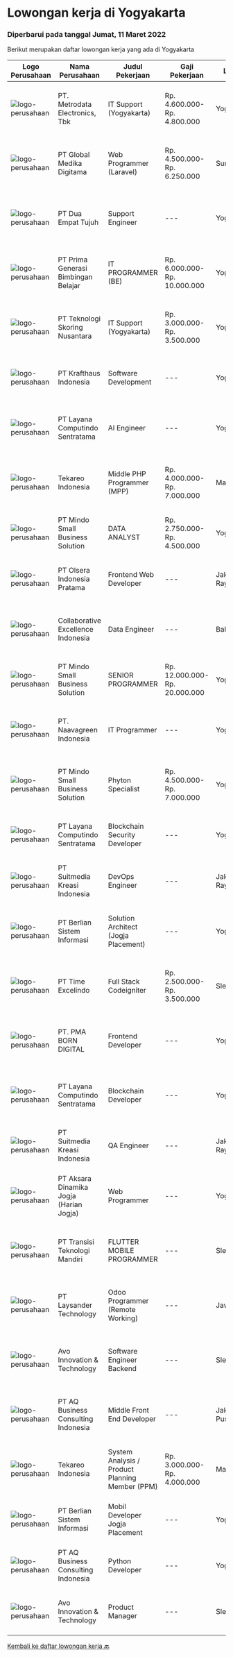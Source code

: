
  # Lowongan kerja di Yogyakarta

  ### Diperbarui pada tanggal Jumat, 11 Maret 2022

  Berikut merupakan daftar lowongan kerja yang ada di Yogyakarta

  |Logo Perusahaan | Nama Perusahaan | Judul Pekerjaan | Gaji Pekerjaan | Lokasi | Deskripsi | Tanggal diunggah | Pranala |
  | -------------- | --------------- | --------------- | --------- | --------- | -------------- | ------- | ----------- |
  |![logo-perusahaan](https://image-service-cdn.seek.com.au/0d75518309b56a3cff39daa569b0ba02cc7a22f2/ee4dce1061f3f616224767ad58cb2fc751b8d2dc)|PT. Metrodata Electronics, Tbk|IT Support (Yogyakarta)|Rp. 4.600.000-Rp. 4.800.000|Yogyakarta|Kualifikasi Personnel: Minimal Diploma (D3) Ilmu Komputer, Sistem Informasi, Teknik Komputer atau Pendidikan setara. pengalaman minimal 1 tahun...|Kamis, 10 Maret 2022|https://www.jobstreet.co.id/id/job/it-support-yogyakarta-3816432?token=0~d8d2e954-6497-46f1-8e6c-e9429b3bc1c8&sectionRank=1&jobId=jobstreet-id-job-3816432|
|![logo-perusahaan](https://image-service-cdn.seek.com.au/39c06919f88ea35ae3ab49c926ad528faf2ea88b/ee4dce1061f3f616224767ad58cb2fc751b8d2dc)|PT Global Medika Digitama|Web Programmer (Laravel)|Rp. 4.500.000-Rp. 6.250.000|Surabaya|Syarat Kualifikasi : Lulusan Course, Diploma, Sarjana bidang Ilmu Komputer/Teknologi Informasi atau bidang terkait. Pengalaman kerja minimal 3 tahun...|Kamis, 10 Maret 2022|https://www.jobstreet.co.id/id/job/web-programmer-laravel-3815681?token=0~d8d2e954-6497-46f1-8e6c-e9429b3bc1c8&sectionRank=2&jobId=jobstreet-id-job-3815681|
|![logo-perusahaan](https://image-service-cdn.seek.com.au/77b21a0ee2c136c382dd20b539140dcaf7d79275/ee4dce1061f3f616224767ad58cb2fc751b8d2dc)|PT Dua Empat Tujuh|Support Engineer|---|Yogyakarta|Kualifikasi: SMK, D3, S1 TKJ, RPL, Sistem Informasi / Teknik Informatika Mengerti algoritma pemrograman Menguasai minimal satu bahasa pemrograman...|Kamis, 10 Maret 2022|https://www.jobstreet.co.id/id/job/support-engineer-3800246?token=0~d8d2e954-6497-46f1-8e6c-e9429b3bc1c8&sectionRank=3&jobId=jobstreet-id-job-3800246|
|![logo-perusahaan](https://image-service-cdn.seek.com.au/88274fc452a47bce437e96164f7ff67a6d1930fd/ee4dce1061f3f616224767ad58cb2fc751b8d2dc)|PT Prima Generasi Bimbingan Belajar|IT PROGRAMMER (BE)|Rp. 6.000.000-Rp. 10.000.000|Yogyakarta|The candidate must possess at least Bachelor's Degree in Engineering (Computer/Telecommunication) or equivalent. Required language(s): Bahasa...|Kamis, 10 Maret 2022|https://www.jobstreet.co.id/id/job/it-programmer-be-3816411?token=0~d8d2e954-6497-46f1-8e6c-e9429b3bc1c8&sectionRank=4&jobId=jobstreet-id-job-3816411|
|![logo-perusahaan](https://image-service-cdn.seek.com.au/b00a74f0319f4d9e9b60e2064fd100547ba9247f/ee4dce1061f3f616224767ad58cb2fc751b8d2dc)|PT Teknologi Skoring Nusantara|IT Support (Yogyakarta)|Rp. 3.000.000-Rp. 3.500.000|Yogyakarta|Mempersiapkan perangkat IT (PC, Laptop, Tablet atau HP) agar siap dipakai user Menyelesaikan masalah (troubleshoot) perangkat jika ditemukan masalah...|Senin, 07 Maret 2022|https://www.jobstreet.co.id/id/job/it-support-yogyakarta-3811285?token=0~d8d2e954-6497-46f1-8e6c-e9429b3bc1c8&sectionRank=5&jobId=jobstreet-id-job-3811285|
|![logo-perusahaan](https://image-service-cdn.seek.com.au/e26dc03cde6d6d0d8a23d8f3342eee0d1b185c02/ee4dce1061f3f616224767ad58cb2fc751b8d2dc)|PT Krafthaus Indonesia|Software Development|---|Yogyakarta|We are looking for a Full-stack Software Developer for https://paperlust.co/ to build and maintain functional web pages and applications. As a Full...|Kamis, 10 Maret 2022|https://www.jobstreet.co.id/id/job/software-development-3805583?token=0~d8d2e954-6497-46f1-8e6c-e9429b3bc1c8&sectionRank=6&jobId=jobstreet-id-job-3805583|
|![logo-perusahaan](https://image-service-cdn.seek.com.au/613f901daeb8be2d89c655ebdc2b9758473108d8/ee4dce1061f3f616224767ad58cb2fc751b8d2dc)|PT Layana Computindo Sentratama|AI Engineer|---|Yogyakarta|Responsibilities: Develop methods and code for problems using computer vision, image processing, and artificial intelligence Solve and find solutions...|Kamis, 10 Maret 2022|https://www.jobstreet.co.id/id/job/ai-engineer-3805198?token=0~d8d2e954-6497-46f1-8e6c-e9429b3bc1c8&sectionRank=7&jobId=jobstreet-id-job-3805198|
|![logo-perusahaan](https://image-service-cdn.seek.com.au/35671fb539bc12cd3e94bf9b1c094aa88fb61364/ee4dce1061f3f616224767ad58cb2fc751b8d2dc)|Tekareo Indonesia|Middle PHP Programmer (MPP)|Rp. 4.000.000-Rp. 7.000.000|Malang|Requirements: Candidate must possess at least a Diploma, Bachelor's Degree, Art/ Design/ Creative Multimedia, Computer Science/Information Technology,...|Kamis, 10 Maret 2022|https://www.jobstreet.co.id/id/job/middle-php-programmer-mpp-3805370?token=0~d8d2e954-6497-46f1-8e6c-e9429b3bc1c8&sectionRank=8&jobId=jobstreet-id-job-3805370|
|![logo-perusahaan](https://i.ibb.co/sqvTCh9/112815900-stock-vector-no-image-available-icon-flat-vector.webp)|PT Mindo Small Business Solution|DATA ANALYST|Rp. 2.750.000-Rp. 4.500.000|Yogyakarta|Job Descriptions: Research redirects, click rate, SERP, and other OTA visibility metrics​.​ Research, interpret &amp; analyze OTA market and trends....|Kamis, 10 Maret 2022|https://www.jobstreet.co.id/id/job/data-analyst-3801092?token=0~d8d2e954-6497-46f1-8e6c-e9429b3bc1c8&sectionRank=9&jobId=jobstreet-id-job-3801092|
|![logo-perusahaan](https://image-service-cdn.seek.com.au/90e9bb2e5bcac40b68d491aafb34203d371349a1/ee4dce1061f3f616224767ad58cb2fc751b8d2dc)|PT Olsera Indonesia Pratama|Frontend Web Developer|---|Jakarta Raya|Responsibilities: Development in an AGILE environment Create good product with accessibility and security compliance Create good product with...|Rabu, 09 Maret 2022|https://www.jobstreet.co.id/id/job/frontend-web-developer-3798955?token=0~d8d2e954-6497-46f1-8e6c-e9429b3bc1c8&sectionRank=10&jobId=jobstreet-id-job-3798955|
|![logo-perusahaan](https://image-service-cdn.seek.com.au/7145b1ba6bc0dbd678e2bf86d776dd2b1b9b81f6/ee4dce1061f3f616224767ad58cb2fc751b8d2dc)|Collaborative Excellence Indonesia|Data Engineer|---|Bali|Job Description Develops or modifies data models, ETL processes, and BI tool solutions Ensures appropriate documentation for all development and...|Kamis, 10 Maret 2022|https://www.jobstreet.co.id/id/job/data-engineer-3799785?token=0~d8d2e954-6497-46f1-8e6c-e9429b3bc1c8&sectionRank=11&jobId=jobstreet-id-job-3799785|
|![logo-perusahaan](https://i.ibb.co/sqvTCh9/112815900-stock-vector-no-image-available-icon-flat-vector.webp)|PT Mindo Small Business Solution|SENIOR PROGRAMMER|Rp. 12.000.000-Rp. 20.000.000|Yogyakarta|Qualifications: Expertise in one of these Programming languages is a must (python, PHP or Golang). Good analytical skills and ability to follow the...|Kamis, 10 Maret 2022|https://www.jobstreet.co.id/id/job/senior-programmer-3800142?token=0~d8d2e954-6497-46f1-8e6c-e9429b3bc1c8&sectionRank=12&jobId=jobstreet-id-job-3800142|
|![logo-perusahaan](https://image-service-cdn.seek.com.au/86c55207a4b7828c57c235ae55c317913a2598e1/ee4dce1061f3f616224767ad58cb2fc751b8d2dc)|PT. Naavagreen Indonesia|IT Programmer|---|Yogyakarta|Kualifikasi Umum :· Sehat jasmani dan rohani· Usia maksimal 30 tahun Kualifikasi Khusus :· Pendidikan minimal S1(Sistem Informasi/Teknik Informatika,...|Selasa, 08 Maret 2022|https://www.jobstreet.co.id/id/job/it-programmer-3812249?token=0~d8d2e954-6497-46f1-8e6c-e9429b3bc1c8&sectionRank=13&jobId=jobstreet-id-job-3812249|
|![logo-perusahaan](https://i.ibb.co/sqvTCh9/112815900-stock-vector-no-image-available-icon-flat-vector.webp)|PT Mindo Small Business Solution|Phyton Specialist|Rp. 4.500.000-Rp. 7.000.000|Yogyakarta|Job Descriptions: Work with our Operations team to plan automation scripts on manual process and data management. Create automation scripts using...|Kamis, 10 Maret 2022|https://www.jobstreet.co.id/id/job/phyton-specialist-3805582?token=0~d8d2e954-6497-46f1-8e6c-e9429b3bc1c8&sectionRank=14&jobId=jobstreet-id-job-3805582|
|![logo-perusahaan](https://image-service-cdn.seek.com.au/613f901daeb8be2d89c655ebdc2b9758473108d8/ee4dce1061f3f616224767ad58cb2fc751b8d2dc)|PT Layana Computindo Sentratama|Blockchain Security Developer|---|Yogyakarta|Responsibilities: Designing, implementing, maintaining the security system Responsible for security testing infrastructure Improve security coverage...|Kamis, 10 Maret 2022|https://www.jobstreet.co.id/id/job/blockchain-security-developer-3805167?token=0~d8d2e954-6497-46f1-8e6c-e9429b3bc1c8&sectionRank=15&jobId=jobstreet-id-job-3805167|
|![logo-perusahaan](https://image-service-cdn.seek.com.au/a5c9031380eb08bdce605f2fa1a6e5e724a6def0/ee4dce1061f3f616224767ad58cb2fc751b8d2dc)|PT Suitmedia Kreasi Indonesia|DevOps Engineer|---|Jakarta Raya|Role:You will build and maintain reliable, robust, and secure infrastructures.Responsibilities:- Design cost-optimized, secured, scalable and...|Kamis, 10 Maret 2022|https://www.jobstreet.co.id/id/job/devops-engineer-3800371?token=0~d8d2e954-6497-46f1-8e6c-e9429b3bc1c8&sectionRank=16&jobId=jobstreet-id-job-3800371|
|![logo-perusahaan](https://image-service-cdn.seek.com.au/ccc0df9110fd5f01c647c290b339361a3aae7efb/ee4dce1061f3f616224767ad58cb2fc751b8d2dc)|PT Berlian Sistem Informasi|Solution Architect (Jogja Placement)|---|Yogyakarta|ROLE &amp; RESPONSIBILITY: Design, build, and maintain high-performance and scalable the system architecture and transformation pipelines using modern...|Kamis, 10 Maret 2022|https://www.jobstreet.co.id/id/job/solution-architect-jogja-placement-3805249?token=0~d8d2e954-6497-46f1-8e6c-e9429b3bc1c8&sectionRank=17&jobId=jobstreet-id-job-3805249|
|![logo-perusahaan](https://image-service-cdn.seek.com.au/184b7bd28392b1704e22ba3bc694b32c1ed0c598/ee4dce1061f3f616224767ad58cb2fc751b8d2dc)|PT Time Excelindo|Full Stack Codeigniter|Rp. 2.500.000-Rp. 3.500.000|Sleman|Mengembangkan aplikasi web front-end dan back-end Merancang dan mengimplementasikan stuktur data untuk skalabilitas Berpartisipasi dalam seluruh...|Rabu, 09 Maret 2022|https://www.jobstreet.co.id/id/job/full-stack-codeigniter-3799534?token=0~d8d2e954-6497-46f1-8e6c-e9429b3bc1c8&sectionRank=18&jobId=jobstreet-id-job-3799534|
|![logo-perusahaan](https://image-service-cdn.seek.com.au/b06d4c41949c7f6fab191a47bd15ecde816cdbde/ee4dce1061f3f616224767ad58cb2fc751b8d2dc)|PT. PMA BORN DIGITAL|Frontend Developer|---|Yogyakarta|We are looking for a frontend developer: You have expert knowledge of JavaScript, HTML/CSS and CSS preprocessors (SASS) You have experience with...|Rabu, 09 Maret 2022|https://www.jobstreet.co.id/id/job/frontend-developer-3798850?token=0~d8d2e954-6497-46f1-8e6c-e9429b3bc1c8&sectionRank=19&jobId=jobstreet-id-job-3798850|
|![logo-perusahaan](https://image-service-cdn.seek.com.au/613f901daeb8be2d89c655ebdc2b9758473108d8/ee4dce1061f3f616224767ad58cb2fc751b8d2dc)|PT Layana Computindo Sentratama|Blockchain Developer|---|Yogyakarta|Responsibilities: Educate internal development teams on the blockchain-related elements of the stack. Collaborate with other team members. Using Agile...|Kamis, 10 Maret 2022|https://www.jobstreet.co.id/id/job/blockchain-developer-3804858?token=0~d8d2e954-6497-46f1-8e6c-e9429b3bc1c8&sectionRank=20&jobId=jobstreet-id-job-3804858|
|![logo-perusahaan](https://image-service-cdn.seek.com.au/a5c9031380eb08bdce605f2fa1a6e5e724a6def0/ee4dce1061f3f616224767ad58cb2fc751b8d2dc)|PT Suitmedia Kreasi Indonesia|QA Engineer|---|Jakarta Raya|RoleYou will be on manual testing of mobile apps written in React Native and ensure the quality as well. Responsibilities Design test cases when given...|Kamis, 10 Maret 2022|https://www.jobstreet.co.id/id/job/qa-engineer-3800382?token=0~d8d2e954-6497-46f1-8e6c-e9429b3bc1c8&sectionRank=21&jobId=jobstreet-id-job-3800382|
|![logo-perusahaan](https://image-service-cdn.seek.com.au/a70b9ba04d50ed5df3aa68e9d2c16c70bb6ded5e/ee4dce1061f3f616224767ad58cb2fc751b8d2dc)|PT Aksara Dinamika Jogja (Harian Jogja)|Web Programmer|---|Yogyakarta|Membuat web Mengembangkan sistem berbasis web Persyaratan Umum: Usia maksimum 30 tahun Cepat menyesuaikan diri, detail oriented dan mampu bekerja di...|Kamis, 10 Maret 2022|https://www.jobstreet.co.id/id/job/web-programmer-3816464?token=0~d8d2e954-6497-46f1-8e6c-e9429b3bc1c8&sectionRank=22&jobId=jobstreet-id-job-3816464|
|![logo-perusahaan](https://image-service-cdn.seek.com.au/b282dd8b9ab3571cdc718527a8470c39dde8a380/ee4dce1061f3f616224767ad58cb2fc751b8d2dc)|PT Transisi Teknologi Mandiri|FLUTTER MOBILE PROGRAMMER|---|Sleman|Deskripsi Pekerjaan: Melakukan pengembangan mobile apps dengan menggunakan framework flutter Melakukan riset teknologi terbaru untuk memaksimalkan...|Kamis, 10 Maret 2022|https://www.jobstreet.co.id/id/job/flutter-mobile-programmer-3799821?token=0~d8d2e954-6497-46f1-8e6c-e9429b3bc1c8&sectionRank=23&jobId=jobstreet-id-job-3799821|
|![logo-perusahaan](https://image-service-cdn.seek.com.au/188a74a077f27d8848c0d2064a064a4fe1c3bbf1/ee4dce1061f3f616224767ad58cb2fc751b8d2dc)|PT Laysander Technology|Odoo Programmer (Remote Working)|---|Jawa Barat|Remote Working / Work From HomeSuka Coding, User Friendly Oriented, Develop Program yang berdampak bagi orang banyak?Jadilah Odoo Developer di...|Selasa, 08 Maret 2022|https://www.jobstreet.co.id/id/job/odoo-programmer-remote-working-3813507?token=0~d8d2e954-6497-46f1-8e6c-e9429b3bc1c8&sectionRank=24&jobId=jobstreet-id-job-3813507|
|![logo-perusahaan](https://image-service-cdn.seek.com.au/3ab79f268b90c3a1fdb156c77a69925013f951b4/ee4dce1061f3f616224767ad58cb2fc751b8d2dc)|Avo Innovation & Technology|Software Engineer Backend|---|Sleman|JOB REQUIREMENT : Maximum 30 years old Minimum 2 years experience Minimum possess Bachelor Degree Smart Problem Solver Having knowledge in developing...|Selasa, 08 Maret 2022|https://www.jobstreet.co.id/id/job/software-engineer-backend-3812530?token=0~d8d2e954-6497-46f1-8e6c-e9429b3bc1c8&sectionRank=25&jobId=jobstreet-id-job-3812530|
|![logo-perusahaan](https://image-service-cdn.seek.com.au/a988213c83da3094e509f1b702396158d56e87be/ee4dce1061f3f616224767ad58cb2fc751b8d2dc)|PT AQ Business Consulting Indonesia|Middle Front End Developer|---|Jakarta Pusat|Requirement: Majoring in IT, maximal 35 years old. Have at least 2 year experience as Front End Developer. Have deep knowledge and experience in Web...|Rabu, 09 Maret 2022|https://www.jobstreet.co.id/id/job/middle-front-end-developer-3814975?token=0~d8d2e954-6497-46f1-8e6c-e9429b3bc1c8&sectionRank=26&jobId=jobstreet-id-job-3814975|
|![logo-perusahaan](https://image-service-cdn.seek.com.au/35671fb539bc12cd3e94bf9b1c094aa88fb61364/ee4dce1061f3f616224767ad58cb2fc751b8d2dc)|Tekareo Indonesia|System Analysis / Product Planning Member (PPM)|Rp. 3.000.000-Rp. 4.000.000|Malang|Responsibilities, PPM has several responsibilities, they are:  Create and maintain the User Interface design for certain product.  Concentrated on the...|Rabu, 09 Maret 2022|https://www.jobstreet.co.id/id/job/system-analysis-product-planning-member-ppm-3814268?token=0~d8d2e954-6497-46f1-8e6c-e9429b3bc1c8&sectionRank=27&jobId=jobstreet-id-job-3814268|
|![logo-perusahaan](https://image-service-cdn.seek.com.au/ccc0df9110fd5f01c647c290b339361a3aae7efb/ee4dce1061f3f616224767ad58cb2fc751b8d2dc)|PT Berlian Sistem Informasi|Mobil Developer Jogja Placement|---|Yogyakarta|Requirements : Bachelor of Computer Science / Information System or significant equivalent experience. Minimum 1-2 year experience building mobile...|Kamis, 10 Maret 2022|https://www.jobstreet.co.id/id/job/mobil-developer-jogja-placement-3805224?token=0~d8d2e954-6497-46f1-8e6c-e9429b3bc1c8&sectionRank=28&jobId=jobstreet-id-job-3805224|
|![logo-perusahaan](https://image-service-cdn.seek.com.au/a988213c83da3094e509f1b702396158d56e87be/ee4dce1061f3f616224767ad58cb2fc751b8d2dc)|PT AQ Business Consulting Indonesia|Python Developer|---|Yogyakarta|Perform software design, development, and maintenance. Analyze client requirement and offer technical solution. Work in a team environment, able to...|Rabu, 09 Maret 2022|https://www.jobstreet.co.id/id/job/python-developer-3815066?token=0~d8d2e954-6497-46f1-8e6c-e9429b3bc1c8&sectionRank=29&jobId=jobstreet-id-job-3815066|
|![logo-perusahaan](https://image-service-cdn.seek.com.au/3ab79f268b90c3a1fdb156c77a69925013f951b4/ee4dce1061f3f616224767ad58cb2fc751b8d2dc)|Avo Innovation & Technology|Product Manager|---|Sleman|Job Description Create product development plans and ensure the work process is in line with the scope, schedule, cost, and quality standards that...|Selasa, 08 Maret 2022|https://www.jobstreet.co.id/id/job/product-manager-3812528?token=0~d8d2e954-6497-46f1-8e6c-e9429b3bc1c8&sectionRank=30&jobId=jobstreet-id-job-3812528|


  [Kembali ke daftar lowongan kerja 🔙](../README.md#daftar-lowongan-kerja)
  